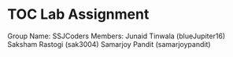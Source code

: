 # TOC Lab Assignment
Group Name: SSJCoders
Members:    Junaid Tinwala (blueJupiter16)
            Saksham Rastogi (sak3004)
            Samarjoy Pandit (samarjoypandit)
